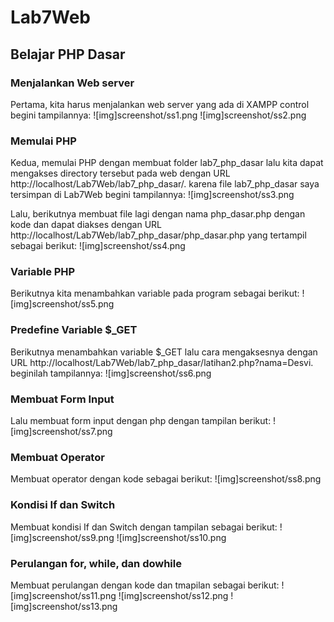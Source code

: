 # Lab7Web
## Belajar PHP Dasar

### Menjalankan Web server
Pertama, kita harus menjalankan web server yang ada di XAMPP control begini tampilannya:
![img]screenshot/ss1.png
![img]screenshot/ss2.png


### Memulai PHP
Kedua, memulai PHP dengan membuat folder lab7_php_dasar lalu kita dapat mengakses directory tersebut pada web dengan URL http://localhost/Lab7Web/lab7_php_dasar/. karena file lab7_php_dasar saya tersimpan di Lab7Web begini tampilannya:
![img]screenshot/ss3.png


Lalu, berikutnya membuat file lagi dengan nama php_dasar.php dengan kode dan dapat diakses dengan URL http://localhost/Lab7Web/lab7_php_dasar/php_dasar.php yang tertampil sebagai berikut:
![img]screenshot/ss4.png


### Variable PHP
Berikutnya kita menambahkan variable pada program sebagai berikut:
![img]screenshot/ss5.png


### Predefine Variable $_GET
Berikutnya menambahkan variable $_GET lalu cara mengaksesnya dengan URL http://localhost/Lab7Web/lab7_php_dasar/latihan2.php?nama=Desvi. beginilah tampilannya:
![img]screenshot/ss6.png


### Membuat Form Input
Lalu membuat form input dengan php dengan tampilan berikut:
![img]screenshot/ss7.png


### Membuat Operator
Membuat operator dengan kode sebagai berikut:
![img]screenshot/ss8.png


### Kondisi If dan Switch
Membuat kondisi If dan Switch dengan tampilan sebagai berikut:
![img]screenshot/ss9.png
![img]screenshot/ss10.png


### Perulangan for, while, dan dowhile
Membuat perulangan dengan kode dan tmapilan sebagai berikut:
![img]screenshot/ss11.png
![img]screenshot/ss12.png
![img]screenshot/ss13.png